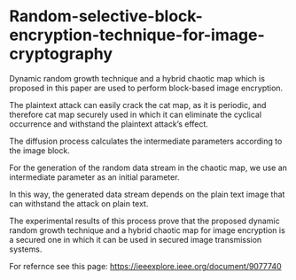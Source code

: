 # Random-selective-block-encryption-technique-for-image-cryptography
Dynamic random growth technique and a hybrid chaotic map which is proposed in this paper are used to perform block-based image encryption. 

The plaintext attack can easily crack the cat map, as it is periodic, and therefore cat map securely used in which it can eliminate the cyclical occurrence and withstand the plaintext attack’s effect. 

The diffusion process calculates the intermediate parameters according to the image block. 

For the generation of the random data stream in the chaotic map, we use an intermediate parameter as an initial parameter. 

In this way, the generated data stream depends on the plain text image that can withstand the attack on plain text. 

The experimental results of this process prove that the proposed dynamic random growth technique and a hybrid chaotic map for image encryption is a secured one in which it can be used in secured image transmission systems.

For refernce see this page: https://ieeexplore.ieee.org/document/9077740
